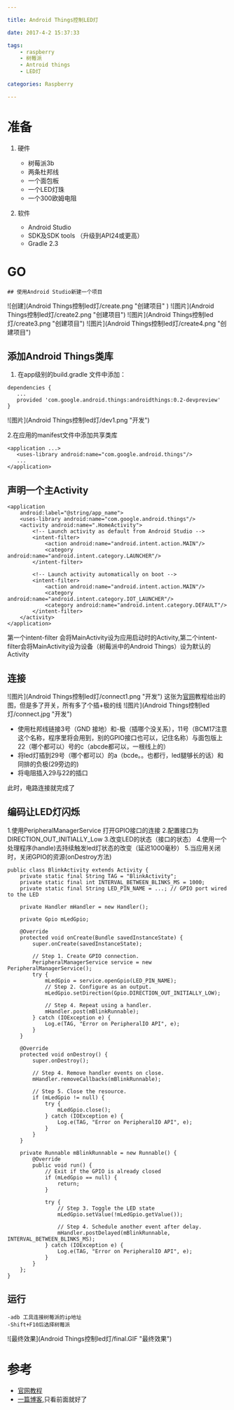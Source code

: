 ```yaml
---

title: Android Things控制LED灯

date: 2017-4-2 15:37:33

tags:
	- raspberry
	- 树莓派
    - Antroid things
    - LED灯

categories: Raspberry

---
```




# 准备

1. 硬件

	- 树莓派3b
	- 两条杜邦线
	- 一个面包板
	- 一个LED灯珠
	- 一个300欧姆电阻

2. 软件

    - Android Studio
    - SDK及SDK tools （升级到API24或更高）
    - Gradle 2.3
<!--more-->

# GO

	## 使用Android Studio新建一个项目

 ![创建](Android Things控制led灯/create.png "创建项目" )
 ![图片](Android Things控制led灯/create2.png "创建项目")
 ![图片](Android Things控制led灯/create3.png "创建项目")
 ![图片](Android Things控制led灯/create4.png "创建项目")

 ## 添加Android Things类库
 1. 在app级别的build.gradle 文件中添加：
 ```
 dependencies {
    ...
    provided 'com.google.android.things:androidthings:0.2-devpreview'
}
 ```
 ![图片](Android Things控制led灯/dev1.png "开发")

 2.在应用的manifest文件中添加共享类库
 ```
 <application ...>
    <uses-library android:name="com.google.android.things"/>
    ...
</application>
 ```
## 声明一个主Activity

```
<application
    android:label="@string/app_name">
    <uses-library android:name="com.google.android.things"/>
    <activity android:name=".HomeActivity">
        <!-- Launch activity as default from Android Studio -->
        <intent-filter>
            <action android:name="android.intent.action.MAIN"/>
            <category android:name="android.intent.category.LAUNCHER"/>
        </intent-filter>

        <!-- Launch activity automatically on boot -->
        <intent-filter>
            <action android:name="android.intent.action.MAIN"/>
            <category android:name="android.intent.category.IOT_LAUNCHER"/>
            <category android:name="android.intent.category.DEFAULT"/>
        </intent-filter>
    </activity>
</application>
```
第一个intent-filter 会将MainActivity设为应用启动时的Activity,第二个intent-filter会将MainActivity设为设备（树莓派中的Android Things）设为默认的Activity

## 连接

 ![图片](Android Things控制led灯/connect1.png "开发")
 这张为[官网](https://developer.android.com/things/training/first-device/connect-hardware.html)教程给出的图，但是多了开关，所有多了个插+极的线
 ![图片](Android Things控制led灯/connect.jpg "开发")
 - 使用杜邦线链接3号（GND 接地）和-极（插哪个没关系），11号（BCM17注意这个名称，程序里将会用到，别的GPIO接口也可以，记住名称）与面包版上22（哪个都可以）号的c（abcde都可以，一根线上的）
 - 将led灯插到29号（哪个都可以）的a（bcde。。也都行，led腿够长的话）和同排的负极(29旁边的)
 - 将电阻插入29与22的插口

此时，电路连接就完成了

## 编码让LED灯闪烁

1.使用PeripheralManagerService 打开GPIO接口的连接
2.配置接口为DIRECTION_OUT_INITIALLY_Low
3.改变LED的状态（接口的状态）
4.使用一个处理程序(handle)去持续触发led灯状态的改变（延迟1000毫秒）
5.当应用关闭时，关闭GPIO的资源(onDestroy方法)

```
public class BlinkActivity extends Activity {
    private static final String TAG = "BlinkActivity";
    private static final int INTERVAL_BETWEEN_BLINKS_MS = 1000;
    private static final String LED_PIN_NAME = ...; // GPIO port wired to the LED

    private Handler mHandler = new Handler();

    private Gpio mLedGpio;

    @Override
    protected void onCreate(Bundle savedInstanceState) {
        super.onCreate(savedInstanceState);

        // Step 1. Create GPIO connection.
        PeripheralManagerService service = new PeripheralManagerService();
        try {
            mLedGpio = service.openGpio(LED_PIN_NAME);
            // Step 2. Configure as an output.
            mLedGpio.setDirection(Gpio.DIRECTION_OUT_INITIALLY_LOW);

            // Step 4. Repeat using a handler.
            mHandler.post(mBlinkRunnable);
        } catch (IOException e) {
            Log.e(TAG, "Error on PeripheralIO API", e);
        }
    }

    @Override
    protected void onDestroy() {
        super.onDestroy();

        // Step 4. Remove handler events on close.
        mHandler.removeCallbacks(mBlinkRunnable);

        // Step 5. Close the resource.
        if (mLedGpio != null) {
            try {
                mLedGpio.close();
            } catch (IOException e) {
                Log.e(TAG, "Error on PeripheralIO API", e);
            }
        }
    }

    private Runnable mBlinkRunnable = new Runnable() {
        @Override
        public void run() {
            // Exit if the GPIO is already closed
            if (mLedGpio == null) {
                return;
            }

            try {
                // Step 3. Toggle the LED state
                mLedGpio.setValue(!mLedGpio.getValue());

                // Step 4. Schedule another event after delay.
                mHandler.postDelayed(mBlinkRunnable, INTERVAL_BETWEEN_BLINKS_MS);
            } catch (IOException e) {
                Log.e(TAG, "Error on PeripheralIO API", e);
            }
        }
    };
}
```

## 运行
	-adb 工具连接树莓派的ip地址
    -Shift+F10后选择树莓派

![最终效果](Android Things控制led灯/final.GIF "最终效果")

# 参考
- [官网教程](https://developer.android.com/things/training/first-device/index.html)
- [一篇博客](http://www.wutianqi.com/?p=3629),只看前面就好了






